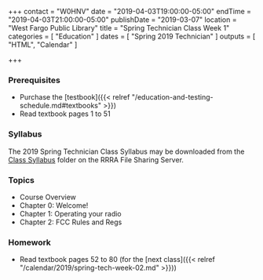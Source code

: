 +++
contact = "W0HNV"
date = "2019-04-03T19:00:00-05:00"
endTime = "2019-04-03T21:00:00-05:00"
publishDate = "2019-03-07"
location = "West Fargo Public Library"
title = "Spring Technician Class Week 1"
categories = [ "Education" ]
dates = [ "Spring 2019 Technician" ]
outputs = [ "HTML", "Calendar" ]

+++
### Prerequisites

* Purchase the [testbook]({{< relref "/education-and-testing-schedule.md#textbooks" >}}) 
* Read textbook pages 1 to 51

### Syllabus

The 2019 Spring Technician Class Syllabus may be downloaded from the
[Class Syllabus](https://cloud.rrra.org/index.php/s/2xabO1oD5mbpVRh)
folder on the RRRA File Sharing Server.

### Topics

* Course Overview
* Chapter 0: Welcome!
* Chapter 1: Operating your radio
* Chapter 2: FCC Rules and Regs

### Homework

* Read textbook pages 52 to 80 (for the [next class]({{< relref "/calendar/2019/spring-tech-week-02.md" >}}))

